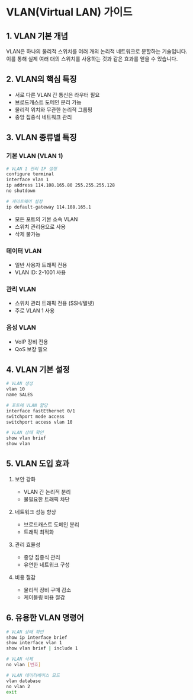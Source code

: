 # VLAN(Virtual LAN) 가이드

## 1. VLAN 기본 개념
VLAN은 하나의 물리적 스위치를 여러 개의 논리적 네트워크로 분할하는 기술입니다. 이를 통해 실제 여러 대의 스위치를 사용하는 것과 같은 효과를 얻을 수 있습니다.

## 2. VLAN의 핵심 특징
- 서로 다른 VLAN 간 통신은 라우터 필요
- 브로드캐스트 도메인 분리 가능
- 물리적 위치와 무관한 논리적 그룹핑
- 중앙 집중식 네트워크 관리

## 3. VLAN 종류별 특징

### 기본 VLAN (VLAN 1)
```bash
# VLAN 1 관리 IP 설정
configure terminal
interface vlan 1
ip address 114.108.165.80 255.255.255.128
no shutdown

# 게이트웨이 설정
ip default-gateway 114.108.165.1
```
- 모든 포트의 기본 소속 VLAN
- 스위치 관리용으로 사용
- 삭제 불가능

### 데이터 VLAN
- 일반 사용자 트래픽 전용
- VLAN ID: 2-1001 사용

### 관리 VLAN
- 스위치 관리 트래픽 전용 (SSH/텔넷)
- 주로 VLAN 1 사용

### 음성 VLAN
- VoIP 장비 전용
- QoS 보장 필요

## 4. VLAN 기본 설정
```bash
# VLAN 생성
vlan 10
name SALES

# 포트에 VLAN 할당
interface fastEthernet 0/1
switchport mode access
switchport access vlan 10

# VLAN 상태 확인
show vlan brief
show vlan
```

## 5. VLAN 도입 효과
1. 보안 강화
   - VLAN 간 논리적 분리
   - 불필요한 트래픽 차단

2. 네트워크 성능 향상
   - 브로드캐스트 도메인 분리
   - 트래픽 최적화

3. 관리 효율성
   - 중앙 집중식 관리
   - 유연한 네트워크 구성

4. 비용 절감
   - 물리적 장비 구매 감소
   - 케이블링 비용 절감

## 6. 유용한 VLAN 명령어
```bash
# VLAN 상태 확인
show ip interface brief
show interface vlan 1
show vlan brief | include 1

# VLAN 삭제
no vlan [번호]

# VLAN 데이터베이스 모드
vlan database
no vlan 2
exit
```

